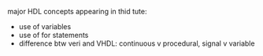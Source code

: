 

major HDL concepts appearing in thid tute:

* use of variables
* use of for statements
* difference btw veri and VHDL: continuous v procedural, signal v variable
